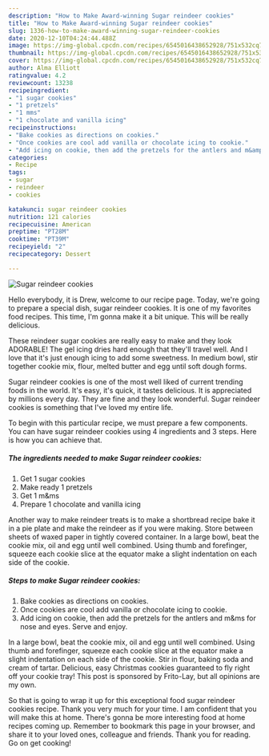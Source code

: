 ```yaml
---
description: "How to Make Award-winning Sugar reindeer cookies"
title: "How to Make Award-winning Sugar reindeer cookies"
slug: 1336-how-to-make-award-winning-sugar-reindeer-cookies
date: 2020-12-10T04:24:44.488Z
image: https://img-global.cpcdn.com/recipes/6545016438652928/751x532cq70/sugar-reindeer-cookies-recipe-main-photo.jpg
thumbnail: https://img-global.cpcdn.com/recipes/6545016438652928/751x532cq70/sugar-reindeer-cookies-recipe-main-photo.jpg
cover: https://img-global.cpcdn.com/recipes/6545016438652928/751x532cq70/sugar-reindeer-cookies-recipe-main-photo.jpg
author: Alma Elliott
ratingvalue: 4.2
reviewcount: 13238
recipeingredient:
- "1 sugar cookies"
- "1 pretzels"
- "1 mms"
- "1 chocolate and vanilla icing"
recipeinstructions:
- "Bake cookies as directions on cookies."
- "Once cookies are cool add vanilla or chocolate icing to cookie."
- "Add icing on cookie, then add the pretzels for the antlers and m&amp;ms for nose and eyes. Serve and enjoy."
categories:
- Recipe
tags:
- sugar
- reindeer
- cookies

katakunci: sugar reindeer cookies 
nutrition: 121 calories
recipecuisine: American
preptime: "PT28M"
cooktime: "PT39M"
recipeyield: "2"
recipecategory: Dessert

---
```



![Sugar reindeer cookies](https://img-global.cpcdn.com/recipes/6545016438652928/751x532cq70/sugar-reindeer-cookies-recipe-main-photo.jpg)

Hello everybody, it is Drew, welcome to our recipe page. Today, we're going to prepare a special dish, sugar reindeer cookies. It is one of my favorites food recipes. This time, I'm gonna make it a bit unique. This will be really delicious.

These reindeer sugar cookies are really easy to make and they look ADORABLE! The gel icing dries hard enough that they&#39;ll travel well. And I love that it&#39;s just enough icing to add some sweetness. In medium bowl, stir together cookie mix, flour, melted butter and egg until soft dough forms.

Sugar reindeer cookies is one of the most well liked of current trending foods in the world. It's easy, it's quick, it tastes delicious. It is appreciated by millions every day. They are fine and they look wonderful. Sugar reindeer cookies is something that I've loved my entire life.


To begin with this particular recipe, we must prepare a few components. You can have sugar reindeer cookies using 4 ingredients and 3 steps. Here is how you can achieve that.

<!--inarticleads1-->

##### The ingredients needed to make Sugar reindeer cookies:

1. Get 1 sugar cookies
1. Make ready 1 pretzels
1. Get 1 m&amp;ms
1. Prepare 1 chocolate and vanilla icing


Another way to make reindeer treats is to make a shortbread recipe bake it in a pie plate and make the reindeer as if you were making. Store between sheets of waxed paper in tightly covered container. In a large bowl, beat the cookie mix, oil and egg until well combined. Using thumb and forefinger, squeeze each cookie slice at the equator make a slight indentation on each side of the cookie. 

<!--inarticleads2-->

##### Steps to make Sugar reindeer cookies:

1. Bake cookies as directions on cookies.
1. Once cookies are cool add vanilla or chocolate icing to cookie.
1. Add icing on cookie, then add the pretzels for the antlers and m&amp;ms for nose and eyes. Serve and enjoy.


In a large bowl, beat the cookie mix, oil and egg until well combined. Using thumb and forefinger, squeeze each cookie slice at the equator make a slight indentation on each side of the cookie. Stir in flour, baking soda and cream of tartar. Delicious, easy Christmas cookies guaranteed to fly right off your cookie tray! This post is sponsored by Frito-Lay, but all opinions are my own. 

So that is going to wrap it up for this exceptional food sugar reindeer cookies recipe. Thank you very much for your time. I am confident that you will make this at home. There's gonna be more interesting food at home recipes coming up. Remember to bookmark this page in your browser, and share it to your loved ones, colleague and friends. Thank you for reading. Go on get cooking!
